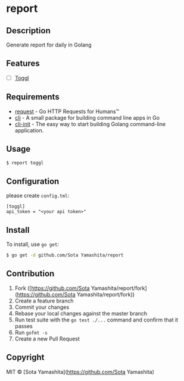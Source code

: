 # report

## Description

Generate report for daily in Golang

## Features

* [ ] [Toggl](https://www.toggl.com/)

## Requirements

* [request](https://github.com/mozillazg/request) - Go HTTP Requests for Humans™
* [cli](https://github.com/codegangsta/cli) - A small package for building command line apps in Go
* [cli-init](https://github.com/tcnksm/cli-init) - The easy way to start building Golang command-line application.

## Usage

```bash
$ report toggl
```

## Configuration

please create `config.tml`:

```
[toggl]
api_token = "<your api token>"
```

## Install

To install, use `go get`:

```bash
$ go get -d github.com/Sota Yamashita/report
```

## Contribution

1. Fork ([https://github.com/Sota Yamashita/report/fork](https://github.com/Sota Yamashita/report/fork))
1. Create a feature branch
1. Commit your changes
1. Rebase your local changes against the master branch
1. Run test suite with the `go test ./...` command and confirm that it passes
1. Run `gofmt -s`
1. Create a new Pull Request

## Copyright

MIT © [Sota Yamashita](https://github.com/Sota Yamashita)
